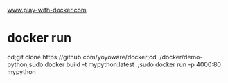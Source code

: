 www.play-with-docker.com<br>
<h1>docker run</h1>
cd;git clone https://github.com/yoyoware/docker;cd ./docker/demo-python;sudo docker build -t mypython:latest .;sudo docker run -p 4000:80 mypython<br>
